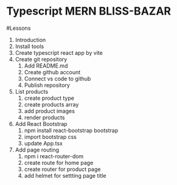 # Typescript MERN BLISS-BAZAR

#Lessons
1. Introduction
2. Install tools
3. Create typescript react app by vite
4. Create git repository
    1. Add README.md
    2. Create github account
    3. Connect vs code to github
    4. Publish repository
5. List products
    1. create product type
    2. create products array
    3. add product images
    4. render products
6. Add React Bootstrap
   1. npm install react-bootstrap bootstrap
   2. import bootstrap css
   3. update App.tsx
7. Add page routing
   1. npm i react-router-dom
   2. create route for home page
   3. create router for product page
   4. add helmet for settting page title
